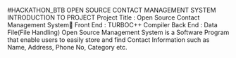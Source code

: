 #HACKATHON_BTB
  OPEN SOURCE CONTACT MANAGEMENT SYSTEM
INTRODUCTION TO PROJECT
Project Title : Open Source Contact Management System
Front End     : TURBOC++ Compiler
Back End     : Data File(File Handling)
Open Source Management System is a Software Program that enable users to easily store and find Contact Information such as Name, Address, Phone No, Category etc.

